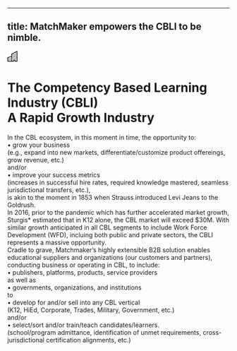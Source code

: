 ---
title: MatchMaker empowers the CBLI to be nimble.
----
<div class="icon text-primary-light mx-auto mb-4">
    <img width="24" height="24" src="/assets/img/icons/building.svg" />
</div>

# The Competency Based Learning Industry (CBLI) <br/> A Rapid Growth Industry

In the CBL ecosystem, in this moment in time, the opportunity to:<br/>•	grow your business<br/>(e.g., expand into new markets, differentiate/customize product offereings, grow revenue, etc.)<br/>                                                        and/or<br/>•	improve your success metrics<br/>(increases in successful hire rates, required knowledge mastered, seamless jurisdictional transfers, etc.),<br/>is akin to the moment in 1853 when Strauss introduced Levi Jeans to the Goldrush.
<br/>In 2016, prior to the pandemic which has further accelerated market growth, Sturgis* estimated that in K12 alone, the CBL market will exceed $30M. With similar growth anticipated in all CBL segments to include Work Force Development (WFD), incluing both public and private sectors, the CBLI represents a massive opportunity.<br/>Cradle to grave, Matchmaker’s highly extensible B2B solution enables educational suppliers and organizations (our customers and partners), conducting business or operating in CBL, to include:<br/>•	publishers, platforms, products, service providers<br/>                               as well as<br/>•	governments, organizations, and institutions<br/>to<br/>•	develop for and/or sell into any CBL vertical<br/>(K12, HiEd, Corporate, Trades, Military, Government, etc.)<br/>                                   and/or<br/>•	select/sort and/or train/teach candidates/learners.<br/>(school/program admittance, identification of unmet requirements, cross-jurisdictional certification alignments, etc.)


 



